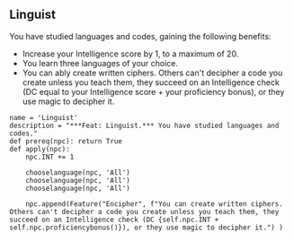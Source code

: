 ## Linguist
You have studied languages and codes, gaining the following benefits:

* Increase your Intelligence score by 1, to a maximum of 20.
* You learn three languages of your choice.
* You can ably create written ciphers. Others can't decipher a code you create unless you teach them, they succeed on an Intelligence check (DC equal to your Intelligence score + your proficiency bonus), or they use magic to decipher it.

```
name = 'Linguist'
description = "***Feat: Linguist.*** You have studied languages and codes."
def prereq(npc): return True
def apply(npc):
    npc.INT += 1

    chooselanguage(npc, 'All')
    chooselanguage(npc, 'All')
    chooselanguage(npc, 'All')

    npc.append(Feature("Encipher", f"You can create written ciphers. Others can't decipher a code you create unless you teach them, they succeed on an Intelligence check (DC {self.npc.INT + self.npc.proficiencybonus()}), or they use magic to decipher it.") )
```
